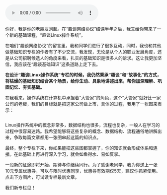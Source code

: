 <audio title="第2季回归 _ 这次我们来“趣谈Linux操作系统”" src="https://static001.geekbang.org/resource/audio/3a/69/3abcd0c589a74d612cdd5ff5c1c18169.mp3" controls="controls"></audio> 
<p>你好，我是你的老朋友刘超。在“趣谈网络协议”结课半年之后，我又给你带来了一个新的基础课程，“趣谈Linux操作系统”。</p><p>在咱们“趣谈网络协议”的留言里，我和同学们进行了很多互动，同时，我也和其他做基础知识专栏的作者有了不少交流，我发现，无论是从个人的职业发展角度，还是从公司招聘候选人的角度来看，扎实的基础知识是很多人的诉求。这让我更加坚信，我应该在“趣谈基础知识”这条道路上走下去。</p><p><strong>在设计“趣谈Linux操作系统”专栏的时候，我仍然秉承“趣谈”和“故事化”的方式，将枯燥的基础知识结合某个场景，给你生动、具象地讲述出来，帮你加深理解、巩固记忆、夯实基础。</strong></p><p>在我看来，操作系统在计算机中承担着“大管家”的角色，这个“大管家”就好比一家公司的老板，我们的目标就是把这家公司做上市，具体的过程，我用了一张图来表示：</p><p><img src="https://static001.geekbang.org/resource/image/7d/a5/7d7b2f705d4877bb331b4ea3ff3450a5.jpg" alt=""></p><p>Linux操作系统中的概念非常多，数据结构也很多，流程也复杂，一般人在学习的过程中很容易迷路。我希望能够将这些复杂的概念、数据结构、流程通俗地讲解出来，争取每篇文章都用一张图串起这篇的知识点。</p><p>最终，整个专栏下来，你如果能把这些图都掌握了，你的知识就会形成体系和连接。在此基础上再进行深入学习，就会如鱼得水、易如反掌。</p><!-- [[[read_end]]] --><p>一段新的征途即将开始，期待与你继续同行。为了感谢老同学，我为你送上一张<span class="orange">10元专属优惠券</span>，可以与限时优惠同享，优惠券有效期仅<span class="orange">5天</span>，建议你抓紧使用。点击下方图片，可试读专栏最新文章。</p><p>我们新专栏见！</p><p><a href="https://time.geekbang.org/column/intro/164?utm_term=zeusOLMNR&amp;utm_source=app&amp;utm_medium=geektime&amp;utm_campaign=164-presell&amp;utm_content=qutanwangluoxieyi"><img src="https://static001.geekbang.org/resource/image/57/44/57f047be7ebb1f4aba7e8064e1c11544.jpg" alt=""></a></p>